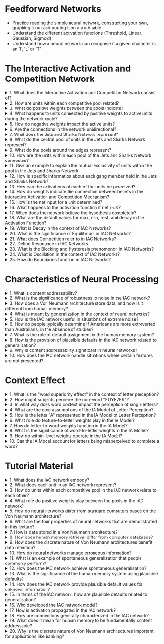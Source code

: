 # Feedforward Networks
- Practice reading the simple neural network, constructing your own, graphing it out and putting it on a truth table.
- Understand the different activation functions (Threshold, Linear, Gaussian, Sigmoid)
- Understand how a neural network can recognise if a given character is an 'I', 'L' or 'T'

# The Interactive Activation and Competition Network

<details>
<summary>1. What does the Interactive Activation and Competition Network consist of?</summary>
It consists of a number of competitive pools of units where each unit represents some micro-hypothesis or feature.
</details>

<details>
<summary>2. How are units within each competitive pool related?</summary>
Units within each competitive pool are mutually exclusive features and are interconnected with negative weights.
</details>

<details>
<summary>3. What do positive weights between the pools indicate?</summary>
Between the pools, positive weights indicate features or micro-hypotheses which are consistent.
</details>

<details>
<summary>4. What happens to units connected by positive weights to active units during the network cycle?</summary>
When the network is cycled, units connected by positive weights to active units become more active.
</details>

<details>
<summary>5. How do negative weights impact the active units?</summary>
Units connected by negative weights to active units are inhibited.
</details>

<details>
<summary>6. Are the connections in the network unidirectional?</summary>
No, connections are, in general, bidirectional making the network interactive.
</details>

<details>
<summary>7. What does the Jets and Sharks Network represent?</summary>
The network represents information about two rival gangs - the Jets and Sharks.
</details>

<details>
<summary>8. What do the central pool of units in the Jets and Sharks Network represent?</summary>
The central pool of units represent members of the two gangs.
</details>

<details>
<summary>9. What do the pools around the edges represent?</summary>
The pools around the edges represent features of these members including their name, occupation, marital status, gang membership, age, and educational level.
</details>

<details>
<summary>10. How are the units within each pool of the Jets and Sharks Network connected?</summary>
Within each pool, the units are connected with negative weights indicating that they are mutually exclusive.
</details>

<details>
<summary>11. Give an example to explain the mutual exclusivity of units within the pool in the Jets and Sharks Network.</summary>
If you are in your 20s, you can't also be in your 30s.
</details>

<details>
<summary>12. How is specific information about each gang member held in the Jets and Sharks Network?</summary>
Between the pools, positive weights hold the specific information about each gang member.
</details>

<details>
<summary>13. How can the activations of each of the units be perceived?</summary>
The activations of each of the units can be thought of as the "degree of belief" in that hypothesis or the existence of that feature.
</details>

<details>
<summary>14. How do weights indicate the connection between beliefs in the Interactive Activation and Competition Mechanism?</summary>
The weights are an indication of how strongly belief in one hypothesis or feature implies belief in another hypothesis or feature.
</details>

<details>
<summary>15. How is the net input for a unit determined?</summary>
The net input for unit i is: net i = ∑w ij a j where w ij is the weight from unit j to unit i and a j is the activation of unit j.
</details>

<details>
<summary>16. What happens to the activation function if net i < 0?</summary>
If (net i < 0), Δa i = (max - a i ) net i - decay (a i - rest).
</details>

<details>
<summary>17. When does the network believe the hypothesis completely?</summary>
If the activation of a unit is equal to max, then the net believes the hypothesis completely.
</details>

<details>
<summary>18. What are the default values for max, min, rest, and decay in the Activation Function?</summary>
By default, max is set to 1, min is set to -0.2, rest is set to -0.1, and decay is 0.1.
</details>

<details>
<summary>19. What is Decay in the context of IAC Networks?</summary>
Decay is the tendency for a unit to return to the rest value.
</details>

<details>
<summary>20. What is the significance of Equilibrium in IAC Networks?</summary>
Equilibrium is the point to which a network will settle.
</details>

<details>
<summary>21. What does Competition refer to in IAC Networks?</summary>
Competition is the tendency for units connected by negative weights to turn each other off. A unit that begins with a small advantage eventually "wins" the competition.
</details>

<details>
<summary>22. Define Resonance in IAC Networks.</summary>
Resonance is the tendency for units connected by positive weights to make each other active and keep each other active in the face of external competition.
</details>

<details>
<summary>23. What is the Blocking and Hysteresis phenomenon in IAC Networks?</summary>
Blocking and Hysteresis refer to the ability of one active unit to stop a unit to which it is connected with a negative weight from becoming active.
</details>

<details>
<summary>24. What is Oscillation in the context of IAC Networks?</summary>
Oscillation is the ability of some networks to turn on and off on consecutive timesteps and never settle to a stable point.
</details>

<details>
<summary>25. How do Boundaries function in IAC Networks?</summary>
Boundaries refer to the tendency for a unit to remain between the max and min values.
</details>


# Characteristics of Neural Processing

<details>
<summary>1. What is content addressability?</summary>
Content addressability refers to the ability to access memories given any of the components of the fact or episode.
</details>


<details>
<summary>2. What is the significance of robustness to noise in the IAC network?</summary>
Robustness to noise implies the ability of the IAC network to provide a best guess of the information to be retrieved, even when the information is incomplete or incorrect. This is possible due to the redundancy in its structure, allowing correct features to override incorrect activation values.
</details>

<details>
<summary>3. How does a Von Neumann architecture store data, and how is it different from human memory?</summary>

In a Von Neumann architecture, data is stored at specific locations or addresses in the computer's memory. To retrieve that data, its unique address must be known. This is in contrast to human memory, which seems capable of locating records (or memories) based on any of the information stored in that record.
</details>


<details>
<summary>4. What is meant by generalization in the context of neural networks?</summary>

Generalization refers to the ability to collapse over a set of instances to establish a general trend. The IAC network can accomplish spontaneous generalization by activating a property and cycling, and the resulting pattern of activation represents the sorts of features most commonly associated with that property.
</details>


<details>
<summary>5. How is the IAC network useful in situations of extreme noise?</summary>

The IAC network uses its structural redundancy to make a best guess of the information to be retrieved. In situations of extreme noise, such as speech recognition where the information might be incomplete or incorrect, provided there are enough correct features, the incorrect activation values will be overridden by the network.
</details>


<details>
<summary>6. How do people typically determine if Americans are more extroverted than Australians, in the absence of studies?</summary>

People might typically collapse across the set of Americans and Australians they know and extract some form of central tendency measure on the extrovert/introvert dimension. This involves a complex computation, which people routinely perform.
</details>


<details>
<summary>7. What is the role of default assignment in the human memory system?</summary>

Default assignment refers to the human memory system's extensive use of plausible defaults. It involves the ability to assign plausible default values if a given fact is not in memory. People can often have difficulty distinguishing actual memories from those that have been reconstructed from other related information.
</details>


<details>
<summary>8. How is the provision of plausible defaults in the IAC network related to generalization?</summary>

In the IAC network, the provision of plausible defaults is closely related to generalization. Features that are not presented are filled in with the most likely value, based on the other instances that the network "knows" about.
</details>


<details>
<summary>9. Why is content addressability significant in neural networks?</summary>

Content addressability is significant because it allows neural networks to retrieve memories or records based on any component of the stored information, not just a specific address or location. This mirrors human memory's capability of recalling memories based on any fragment of the information.
</details>


<details>
<summary>10. How does the IAC network handle situations where certain features are not presented?</summary>

In the IAC network, when certain features are not presented, they are filled in with the most likely value given the existing information. This value is based on the other instances that the network is familiar with, effectively using plausible defaults.
</details>


# Context Effect
<details>
<summary>1. What is the "word superiority effect" in the context of letter perception?</summary>
The word superiority effect is the advantage found for the perception of a letter when it occurs in a word context compared to when it occurs in a non-word context, or by itself.
</details>

<details>
<summary>2. How might subjects perceive the non-word "FOYEVER"?</summary>
A related finding in letter perception is the misperception of letters to transform a non-word into a word. For instance, subjects might read the letters of "FOYEVER" as "FOREVER".
</details>

<details>
<summary>3. In what way does word context impact the perception of single letters?</summary>
Reicher (1969) demonstrated that word context improves the perception of single letters independent of word-level guessing. For example, subjects were better at identifying the letter "E" in a word context like "READ" than when it was presented in a non-pronounceable non-word or by itself.
</details>

<details>
<summary>4. What are the core assumptions of the IA Model of Letter Perception?</summary>
The assumptions include: Perception is a multilevel system; there are three levels of representation - feature, letter, and word; more abstract levels are accessed via intermediate levels; and processing combines both bottom-up and top-down information.
</details>

<details>
<summary>5. How is the letter "A" represented in the IA Model of Letter Perception?</summary>
The letter "A" is represented as 11111010100000.
</details>

<details>
<summary>6. What role do feature-to-letter weights play in the IA Model?</summary>
Feature units have excitatory connections to all of the letter units in the same spatial position that have those features and inhibitory weights to those that do not have those features. These weights represent the bottom-up knowledge of the network.
</details>

<details>
<summary>7. How do letter-to-word weights function in the IA Model?</summary>
Each letter unit in a given position has excitatory connections to the word units that have that letter in that position, and inhibitory connections to all of the word units that do not have that letter in that position. These weights also embody the bottom-up knowledge of the network.
</details>

<details>
<summary>8. What is the significance of word-to-letter weights in the IA Model?</summary>
Each word unit has excitatory connections to all of the letter units which compose that word. These weights represent the top-down knowledge of the network.
</details>

<details>
<summary>9. How do within-level weights operate in the IA Model?</summary>
All of the word units are mutually inhibitory, meaning each word unit has negative connections to every other word unit. This allows for simultaneous consideration of multiple hypotheses.
</details>

<details>
<summary>10. Can the IA Model account for letters being misperceived to complete a word?</summary>
Yes, one of the questions posed about the IA Model of Letter Perception is whether it can account for the finding that letters are sometimes misperceived so as to complete a word.
</details>


# Tutorial Material

<details>
<summary>1. What does the IAC network embody?</summary>
It embodies many of the properties that make neural networks useful information processing models including content addressability, robustness in the face of noise, generalisation across exemplars and the ability to provide plausible default values for unknown variables.
</details>

<details>
<summary>2. What does each unit in an IAC network represent?</summary>
Each unit represents some micro-hypothesis or feature.
</details>

<details>
<summary>3. How do units within each competitive pool in the IAC network relate to each other?</summary>
The units within each competitive pool are mutually exclusive features and are interconnected with negative weights.
</details>

<details>
<summary>4. What role do positive weights play between the pools in the IAC network?</summary>
Between the pools, positive weights indicate features or micro-hypotheses which are consistent.
</details>

<details>
<summary>5. How do neural networks differ from standard computers based on the Von Neumann architecture?</summary>
Neural networks process information in a very different way: they are highly parallel and continuous in nature, whereas Von Neumann machines rely on discrete sequential processing.
</details>

<details>
<summary>6. What are the four properties of neural networks that are demonstrated in this lecture?</summary>
Content addressability, robustness to noise, generalization, and default assignment.
</details>

<details>
<summary>7. How is data stored in a Von Neumann architecture?</summary>
In a Von Neumann architecture, data is stored at specific locations or addresses in the computer's memory.
</details>

<details>
<summary>8. How does human memory retrieval differ from computer databases?</summary>
In human memory, retrieval from the content of a memory is automatic, making human memory fundamentally content addressable.
</details>

<details>
<summary>9. How does the discrete nature of Von Neumann architectures benefit data retention?</summary>
It allows them to retain information completely faithfully when subjected to small amounts of noise.
</details>

<details>
<summary>10. How do neural networks manage erroneous information?</summary>
Neural networks use redundancy in their structure to provide a best guess of the information to be retrieved.
</details>

<details>
<summary>11. What is an example of spontaneous generalization that people commonly perform?</summary>
Collapsing over a set of instances to establish a general trend, such as determining if Americans are more extroverted than Australians based on personal experiences.
</details>

<details>
<summary>12. How does the IAC network achieve spontaneous generalisation?</summary>
By activating a property and cycling.
</details>

<details>
<summary>13. What is the significance of the human memory system using plausible defaults?</summary>
People can have difficulty distinguishing actual memories from those that have been reconstructed from other related information.
</details>

<details>
<summary>14. How does the IAC network provide plausible default values for unknown information?</summary>
Items which are similar to the target item are used to extrapolate what the missing information should be.
</details>

<details>
<summary>15. In terms of the IAC network, how are plausible defaults related to generalisation?</summary>
The provision of plausible defaults is closely related to generalisation.
</details>

<details>
<summary>16. Who developed the IAC network model?</summary>
McClelland 1981; McClelland & Rumelhart 1981; Rumelhart & McClelland 1982.
</details>

<details>
<summary>17. How is activation propagated in the IAC network?</summary>
When the network is cycled, units connected by positive weights to active units become more active, while units connected by negative weights to active units are inhibited.
</details>

<details>
<summary>18. How are connections generally characterized in the IAC network?</summary>
The connections are, in general, bidirectional making the network interactive.
</details>

<details>
<summary>19. What does it mean for human memory to be fundamentally content addressable?</summary>
It means that humans can be reminded of facts and episodes from often quite obscure cues which are not unique when taken in isolation.
</details>

<details>
<summary>20. Why is the discrete nature of Von Neumann architectures important for applications like banking?</summary>
Because it ensures that the exact balance of an account is retained, rather than an approximation or best guess.
</details>
